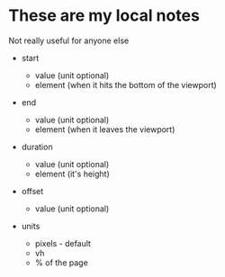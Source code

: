 # These are my local notes

Not really useful for anyone else

* start
  * value (unit optional)
  * element (when it hits the bottom of the viewport)
* end
  * value (unit optional)
  * element (when it leaves the viewport)
* duration
  * value (unit optional)
  * element (it's height)
* offset
  * value (unit optional)

* units
  * pixels - default
  * vh
  * % of the page
